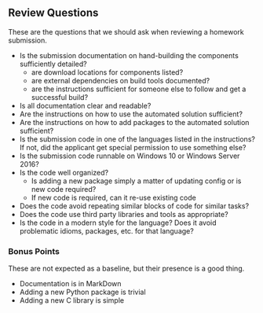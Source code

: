 ## Review Questions

These are the questions that we should ask when reviewing a homework submission.

* Is the submission documentation on hand-building the components sufficiently detailed?
  * are download locations for components listed?
  * are external dependencies on build tools documented?
  * are the instructions sufficient for someone else to follow and get a successful build?
* Is all documentation clear and readable?
* Are the instructions on how to use the automated solution sufficient?
* Are the instructions on how to add packages to the automated solution sufficient?
* Is the submission code in one of the languages listed in the instructions? If not, did the applicant get special permission to use something else?
* Is the submission code runnable on Windows 10 or Windows Server 2016?
* Is the code well organized?
  * Is adding a new package simply a matter of updating config or is new code required?
  * If new code is required, can it re-use existing code
* Does the code avoid repeating similar blocks of code for similar tasks?
* Does the code use third party libraries and tools as appropriate?
* Is the code in a modern style for the language? Does it avoid problematic idioms, packages, etc. for that language?

### Bonus Points

These are not expected as a baseline, but their presence is a good thing.

* Documentation is in MarkDown
* Adding a new Python package is trivial
* Adding a new C library is simple
